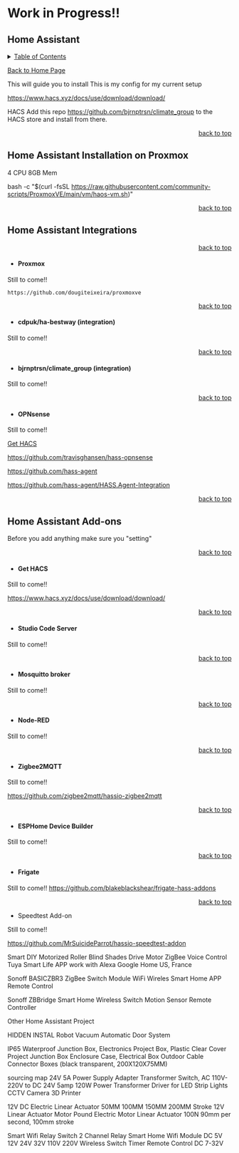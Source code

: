 # Work in Progress!!

<a id="readme_top"></a>
## Home Assistant

<details>
<summary><u>Table of Contents</u></summary>

+ <a href="#Home_Assistant_Installation_on_Proxmox">Home Assistant Installation on Proxmox</a>

+ <a href="#Integrations">Home Assistant Integrations</a>
	+ <a href="#Integrations">Integrations</a>
+ <a href="#Integrations">Home Assistant Add-ons</a>
	+ <a href="#Get_HACS">Get HACS</a>
+ <a href="#Integrations">Other Home Assistant Project</a>

</details> 

<a href="https://github.com/HomeStudiosDIY/HomeStudiosDIY/blob/main/README.md">Back to Home Page</a>






This will guide you to install 
This is my config for my current setup  




https://www.hacs.xyz/docs/use/download/download/



HACS Add this repo https://github.com/bjrnptrsn/climate_group to the HACS store and install from there.



<p align="right"><a href="#readme_top">back to top</a></p>

<a id="Home_Assistant_Installation_on_Proxmox"></a>
## Home Assistant Installation on Proxmox


4 CPU
8GB Mem

bash -c "$(curl -fsSL https://raw.githubusercontent.com/community-scripts/ProxmoxVE/main/vm/haos-vm.sh)"







<p align="right"><a href="#readme_top">back to top</a></p>

<a id="Home_Assistant_Installation_on_Proxmox"></a>
## Home Assistant Integrations








<p align="right"><a href="#readme_top">back to top</a></p>

<a id="Home_Assistant_Installation_on_Proxmox"></a>
+ #### Proxmox


Still to come!!

	https://github.com/dougiteixeira/proxmoxve


<p align="right"><a href="#readme_top">back to top</a></p>

<a id="Home_Assistant_Installation_on_Proxmox"></a>
+ #### cdpuk/ha-bestway (integration)


Still to come!!



<p align="right"><a href="#readme_top">back to top</a></p>

<a id="Home_Assistant_Installation_on_Proxmox"></a>
+ #### bjrnptrsn/climate_group (integration)


Still to come!!




<p align="right"><a href="#readme_top">back to top</a></p>

<a id="Home_Assistant_Installation_on_Proxmox"></a>
+ #### OPNsense


Still to come!!


<a href="#Get_HACS">Get HACS</a>

  https://github.com/travisghansen/hass-opnsense
  
  
  
  
https://github.com/hass-agent

https://github.com/hass-agent/HASS.Agent-Integration






<p align="right"><a href="#readme_top">back to top</a></p>

<a id="Home_Assistant_Installation_on_Proxmox"></a>
## Home Assistant Add-ons

Before you add anything make sure you "setting"




<p align="right"><a href="#readme_top">back to top</a></p>

<a id="Get_HACS"></a>
+ #### Get HACS


Still to come!!

https://www.hacs.xyz/docs/use/download/download/





<p align="right"><a href="#readme_top">back to top</a></p>

<a id="Home_Assistant_Installation_on_Proxmox"></a>
+ #### Studio Code Server

Still to come!!





<p align="right"><a href="#readme_top">back to top</a></p>

<a id="Home_Assistant_Installation_on_Proxmox"></a>
+ #### Mosquitto broker

Still to come!!



<p align="right"><a href="#readme_top">back to top</a></p>

<a id="Home_Assistant_Installation_on_Proxmox"></a>
+ #### Node-RED

Still to come!!



<p align="right"><a href="#readme_top">back to top</a></p>

<a id="Home_Assistant_Installation_on_Proxmox"></a>
+ #### Zigbee2MQTT

Still to come!!

https://github.com/zigbee2mqtt/hassio-zigbee2mqtt


<p align="right"><a href="#readme_top">back to top</a></p>

<a id="Home_Assistant_Installation_on_Proxmox"></a>
+ #### ESPHome Device Builder

Still to come!!


<p align="right"><a href="#readme_top">back to top</a></p>

<a id="Home_Assistant_Installation_on_Proxmox"></a>
+ #### Frigate

Still to come!!
https://github.com/blakeblackshear/frigate-hass-addons



<p align="right"><a href="#readme_top">back to top</a></p>

<a id="Home_Assistant_Installation_on_Proxmox"></a>
+ Speedtest Add-on

Still to come!!

https://github.com/MrSuicideParrot/hassio-speedtest-addon






Smart DIY Motorized Roller Blind Shades Drive Motor ZigBee Voice Control Tuya Smart Life APP work with Alexa Google Home
US, France

Sonoff BASICZBR3 ZigBee Switch Module WiFi Wireles Smart Home APP Remote Control

Sonoff ZBBridge Smart Home Wireless Switch Motion Sensor Remote Controller





Other Home Assistant Project

HIDDEN INSTAL Robot Vacuum Automatic Door System


IP65 Waterproof Junction Box, Electronics Project Box, Plastic Clear Cover Project Junction Box Enclosure Case, Electrical Box Outdoor Cable Connector Boxes (black transparent, 200X120X75MM)


sourcing map 24V 5A Power Supply Adapter Transformer Switch, AC 110V-220V to DC 24V 5amp 120W Power Transformer Driver for LED Strip Lights CCTV Camera 3D Printer


12V DC Electric Linear Actuator 50MM 100MM 150MM 200MM Stroke 12V Linear Actuator Motor Pound Electric Motor Linear Actuator
100N 90mm per second, 100mm stroke


Smart Wifi Relay Switch 2 Channel Relay Smart Home Wifi Module DC 5V 12V 24V 32V 110V 220V Wireless Switch Timer Remote Control
DC 7-32V

